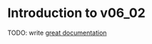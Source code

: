 # Introduction to v06_02

TODO: write [great documentation](http://jacobian.org/writing/what-to-write/)
